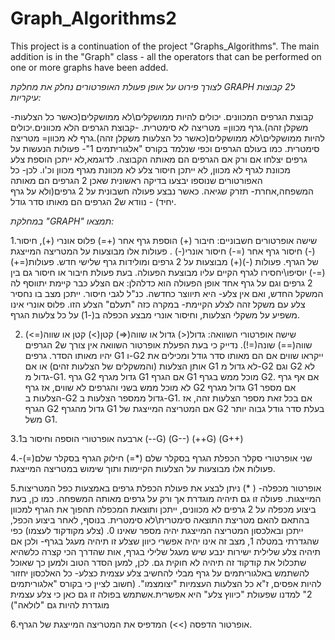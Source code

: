 # Graph_Algorithms2
This project is a continuation of the project "Graphs_Algorithms". The main addition is in the "Graph" class - all the operators that can be performed on one or more graphs have been added.


*לצורך פירוט על אופן פעולת האופרטורים נחלק את מחלקת GRAPH ל2 קבוצות עיקריות:*

-קבוצת הגרפים המכוונים. יכולים להיות ממושקלים\לא ממושקלים(כאשר כל הצלעות משקלן זהה).גרף מכוון= מטריצה לא סימטרית.
-קבוצת הגרפים הלא מכוונים.יכולים להיות ממושקלים\לא ממושקלים(כאשר כל הצלעות משקלן זהה).גרף לא מכוון= מטריצה סימטרית.
כמו בעולם הגרפים וכפי שנלמד בקורס "אלגוריתמים 1"- פעולות הנעשות על גרפים יצלחו אם ורק אם הגרפים הם מאותה הקבוצה. 
לדוגמא,לא ייתכן הוספת צלע מכוונת לגרף לא מכוון, לא ייתכן חיסור צלע לא מכוונת מגרף מכוון וכ'ו.
לכן- כל האפורטורים שנוספו יבצעו בדיקה ראשונית שאכן 2 הגרפים הם מאותה המשפחה,אחרת- תזרק שגיאה.
כאשר נבצע פעולה חשבונית על 2 גרפים(ולא על גרף יחיד) - נוודא ש2 הגרפים הם מאותו סדר גודל.

*במחלקת "GRAPH" תמצאו:*

1.שישה אופרטורים חשבוניים: חיבור (+) הוספת גרף אחר (+=) פלוס אונרי (+), חיסור (-) חיסור גרף אחר (=-) חיסור אונרי(-) .
פעולות אלו מבוצעות על המטריצה המייצגת של הגרף.
פעולות (-)(+) מבוצעות על 2 גרפים ומולידות גרף שלישי חדש. פעולות(=+)(=-) יוסיפו\יחסירו לגרף הקיים עליו מבוצעת הפעולה.
בעת פעולת חיבור או חיסור גם בין 2 גרפים וגם על גרף אחד אופן הפעולה הוא כדלהלן:
אם הצלע כבר קיימת יתווסף לה המשקל החדש, ואם אין צלע- היא תיווצר כחדשה. כנ"ל לגבי חיסור. ייתכן מצב בו נחסיר צלע עם משקל זהה לצלע הקיימת- במקרה כזה "תעלם" הצלע הזו.
פלוס אונרי אינו משפיע על משקלי הצלעות, וחיסור אונרי מבצע הכפלה ב(-1) על כל צלעות הגרף.

2. שישה אופרטורי השוואה: גדול(<) גדול או שווה(=<) קטן(>) קטן או שווה(=>) שווה(==) שונה(=!).
 נדייק כי בעת הפעלת אופרטור השוואה אין צורך ש2 הגרפים יהיו מאותו הסדר.
גרפים G1 ו-G2 ייקראו שווים אם הם מאותו סדר גודל ומכילים את אותן הצלעות (והמשקלים של הצלעות זהים) או אם G1 לא גדול מ-G2 וגם G2 לא גדול מ-G1.
גרף G2 גדול מגרף G1 אם הגרף G1 מוכל ממש בגרף G2. אם אף גרף לא מוכל ממש בשני והגרפים לא שווים, אז גרף G2 גדול מגרף G1 אם מספר הצלעות ב-G2 גדול ממספר הצלעות ב-G1. אם בכל זאת מספר הצלעות זהה, אז הגרף G2 גדול מהגרף G1 אם המטריצה המייצגת של G2 בעלת סדר גודל גבוה יותר משל G1.

3.ארבעה אופרטורי הוספה וחיסור ב1 (--G) (G--) (++G) (G++)

4.שני אופרטורי סקלר הכפלת הגרף בסקלר שלם (*=) חילוק הגרף בסקלר שלם(=\)-פעולות אלו מבוצעות על הצלעות הקיימות ותוך שימוש במטריצה המייצגת.

5.אופרטור מכפלה- ( *) ניתן לבצע את פעולת הכפלת גרפים באמצעות כפל המטריצות המייצגות. פעולה זו גם תיהיה מוגדרת אך ורק על גרפים מאותה המשפחה. כמו כן,
בעת ביצוע מכפלה על 2 גרפים לא מכוונים, ייתכן ותוצאת המכפלה תהפוך את הגרף למכוון בהתאם להאם מטריצת התוצאה סימטרית\לא סימטרית. 
בנוסף, לאחר ביצוע הכפל, ייתכן ובאלכסון המטריצה המייצגת יהיה מספר שאינו 0. (צלע מקודקוד לעצמו) כפי שהגדרתי במטלה 1, מצב זה אינו יהיה אפשרי כיוון שצלע זו תיהיה מעגל בגרף- ולכן אם תיהיה צלע שלילית ישירות ינבע שיש מעגל שלילי בגרף, אות שהדרך הכי קצרה כלשהיא שתכלול את קודקוד זה תיהיה לא חוקית גם. לכן, למען הסדר הטוב ולמען כך שאוכל להשתמש באלגוריתמים על גרף מבלי להחשיב צלע עצמית כצלע- כל האלכסון יחזור להיות אפסים, ז"א כל הצלעות העצמיות "יצומצמו". (חשוב לציין כי בקורס "אלגוריתמים 2" למדנו שפעולת "כיווץ צלע" היא אפשרית.אשתמש בפולה זו גם כאן כי צלע עצמית מוגדרת להיות גם "לולאה")

6.אופרטור הדפסה (>>) המדפיס את המטריצה המייצגת של הגרף.


   


